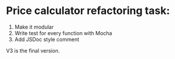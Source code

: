 # Price calculator refactoring task:

1) Make it modular 
2) Write test for every function with Mocha 
3) Add JSDoc style comment

V3 is the final version.